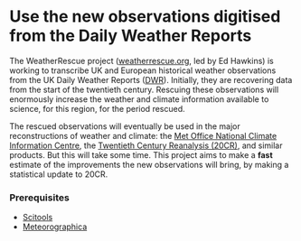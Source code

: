 # Use the new observations digitised from the Daily Weather Reports

The WeatherRescue project ([weatherrescue.org](http://weatherrescue.org), led by Ed Hawkins) is working to transcribe UK and European historical weather observations from the UK Daily Weather Reports ([DWR](https://digital.nmla.metoffice.gov.uk/archive/sdb%3Acollection|86058de1-8d55-4bc5-8305-5698d0bd7e13/)). Initially, they are recovering data from the start of the twentieth century. Rescuing these observations will enormously increase the weather and climate information available to science, for this region, for the period rescued.

The rescued observations will eventually be used in the major reconstructions of weather and climate: the [Met Office National Climate Information Centre](https://www.metoffice.gov.uk/climate), the [Twentieth Century Reanalysis (20CR)](https://www.esrl.noaa.gov/psd/data/20thC_Rean/), and similar products. But this will take some time. This project aims to make a **fast** estimate of the improvements the new observations will bring, by making a statistical update to 20CR.

### Prerequisites

* [Scitools](http://scitools.org.uk/)
* [Meteorographica](https://github.com/philip-brohan/Meteorographica)

